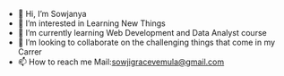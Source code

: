 - 👋 Hi, I’m Sowjanya
- 👀 I’m interested in Learning New Things
- 🌱 I’m currently learning Web Development and Data Analyst course
- 💞️ I’m looking to collaborate on the challenging things that come in my Carrer
- 📫 How to reach me  Mail:sowjigracevemula@gmail.com

<!---
sowji7/sowji7 is a ✨ special ✨ repository because its `README.md` (this file) appears on your GitHub profile.
You can click the Preview link to take a look at your changes.
--->
